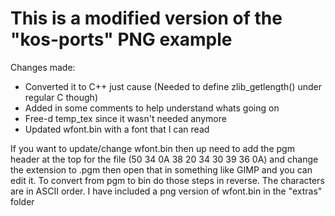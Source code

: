 # This is a modified version of the "kos-ports" PNG example

Changes made:
* Converted it to C++ just cause (Needed to define zlib_getlength() under regular C though)
* Added in some comments to help understand whats going on
* Free-d temp_tex since it wasn't needed anymore
* Updated wfont.bin with a font that I can read

If you want to update/change wfont.bin then up need to add the pgm header at the top for the file (50 34 0A 38 20 34 30 39 36 0A) and change the extension to .pgm then open that in something like GIMP and you can edit it. To convert from pgm to bin do those steps in reverse. The characters are in ASCII order. I have included a png version of wfont.bin in the "extras" folder